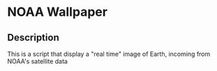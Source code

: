 # NOAA Wallpaper
## Description
This is a script that display a "real time" image of Earth, incoming from NOAA's satellite data
##

